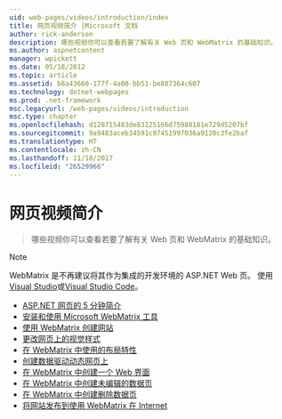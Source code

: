 ```yaml
---
uid: web-pages/videos/introduction/index
title: 网页视频简介 |Microsoft 文档
author: rick-anderson
description: 哪些视频你可以查看若要了解有关 Web 页和 WebMatrix 的基础知识。
ms.author: aspnetcontent
manager: wpickett
ms.date: 05/18/2012
ms.topic: article
ms.assetid: b8a43660-177f-4a00-bb51-be887364c607
ms.technology: dotnet-webpages
ms.prod: .net-framework
msc.legacyurl: /web-pages/videos/introduction
msc.type: chapter
ms.openlocfilehash: d128715483de83125166d75988181e729d5207bf
ms.sourcegitcommit: 9a9483aceb34591c97451997036a9120c3fe2baf
ms.translationtype: HT
ms.contentlocale: zh-CN
ms.lasthandoff: 11/10/2017
ms.locfileid: "26529966"
---
```

<a name="introduction-to-web-pages-videos"></a>网页视频简介
====================
> 哪些视频你可以查看若要了解有关 Web 页和 WebMatrix 的基础知识。

> [!NOTE] 
> WebMatrix 是不再建议将其作为集成的开发环境的 ASP.NET Web 页。 使用[Visual Studio](xref:aspnet/web-pages/overview/getting-started/program-asp-net-web-pages-in-visual-studio)或[Visual Studio Code](https://code.visualstudio.com/)。


- [ASP.NET 网页的 5 分钟简介](5-minute-introduction-to-aspnet-web-pages.md)
- [安装和使用 Microsoft WebMatrix 工具](install-and-use-the-microsoft-webmatrix-tool.md)
- [使用 WebMatrix 创建网站](create-a-website-using-webmatrix.md)
- [更改网页上的视觉样式](change-the-visual-style-of-a-web-page.md)
- [在 WebMatrix 中使用的布局特性](use-the-layout-features-in-webmatrix.md)
- [创建数据驱动动态网页上](create-a-data-driven-dynamic-web-page.md)
- [在 WebMatrix 中创建一个 Web 界面](create-a-web-interface-in-webmatrix.md)
- [在 WebMatrix 中创建未编辑的数据页](create-an-edit-data-page-in-webmatrix.md)
- [在 WebMatrix 中创建删除数据页](create-a-delete-data-page-in-webmatrix.md)
- [将网站发布到使用 WebMatrix 在 Internet](publish-a-website-to-the-internet-using-webmatrix.md)
